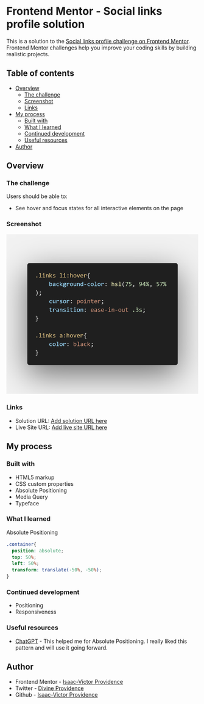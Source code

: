 # Frontend Mentor - Social links profile solution

This is a solution to the [Social links profile challenge on Frontend Mentor](https://www.frontendmentor.io/challenges/social-links-profile-UG32l9m6dQ). Frontend Mentor challenges help you improve your coding skills by building realistic projects. 

## Table of contents

- [Overview](#overview)
  - [The challenge](#the-challenge)
  - [Screenshot](#screenshot)
  - [Links](#links)
- [My process](#my-process)
  - [Built with](#built-with)
  - [What I learned](#what-i-learned)
  - [Continued development](#continued-development)
  - [Useful resources](#useful-resources)
- [Author](#author)


## Overview

### The challenge

Users should be able to:

- See hover and focus states for all interactive elements on the page

### Screenshot

![Hover State](assets/images/code.png)


### Links

- Solution URL: [Add solution URL here](https://your-solution-url.com)
- Live Site URL: [Add live site URL here](https://your-live-site-url.com)

## My process

### Built with

- HTML5 markup
- CSS custom properties
- Absolute Positioning
- Media Query
- Typeface


### What I learned
Absolute Positioning
```css
.container{
  position: absolute;
  top: 50%;
  left: 50%;
  transform: translate(-50%, -50%);
}
```

### Continued development
- Positioning
- Responsiveness

### Useful resources

- [ChatGPT](https://chat.openai.com/share/ce587b69-972f-4f44-8e1f-5cda441a3c47) - This helped me for Absolute Positioning. I really liked this pattern and will use it going forward.


## Author

- Frontend Mentor - [Isaac-Victor Providence](https://www.frontendmentor.io/profile/Emoji123-s)
- Twitter - [Divine Providence](https://twitter.com/p_r_o_v_i_dence)
- Github - [Isaac-Victor Providence](https://github.com/Emoji123-s)